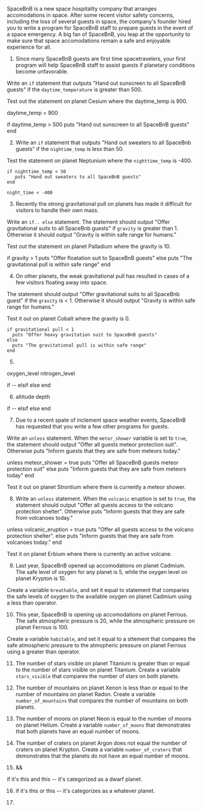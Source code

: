 SpaceBnB is a new space hospitality company that arranges accomodations in space. After some recent visitor safety concerns, including the loss of several guests in space, the company's founder hired you to write a program for SpaceBnB staff to prepare guests in the event of a space emergency. A big fan of SpaceBnB, you leap at the opportunity to make sure that space accomodations remain a safe and enjoyable experience for all. 


1. Since many SpaceBnB guests are first time spacetravelers, your first program will help SpaceBnB staff to assist guests if planetary conditions become unfavorable. 

Write an `if` statement that outputs "Hand out sunscreen to all SpaceBnB guests" if the `daytime_temperature` is greater than 500. 

Test out the statement on planet Cesium where the daytime_temp is 900.

daytime_temp = 900

if daytime_temp > 500
   puts "Hand out sunscreen to all SpaceBnB guests"
end 



2. Write an `if` statement that outputs "Hand out sweaters to all SpaceBnb guests" if the `nightime_temp` is less than 50. 

Test the statement on planet Neptunium where the `nighttime_temp` is -400. 

```
if nighttime_temp < 50
   puts "Hand out sweaters to all SpaceBnB guests"
end 

night_time < -400
```


3. Recently the strong gravitational pull on planets has made it difficult for visitors to handle their own mass. 

Write an `if.. else` statement. The statement should output "Offer gravitational suits to all SpaceBnb guests" if `gravity` is greater than 1. Otherwise it should output "Gravity is within safe range for humans."

Test out the statement on planet Palladium where the gravity is 10. 


if gravity > 1
  puts "Offer floatation suit to SpaceBnB guests"
else
  puts "The gravitational pull is within safe range"
end 


4. On other planets, the weak gravitational pull has resulted in cases of a few visitors floating away into space. 

The statement should output "Offer gravitational suits to all SpaceBnb guest" if the `gravity` is < 1. Otherwise it should output "Gravity is within safe range for humans."

Test it out on planet Cobalt where the gravity is 0.

```
if gravitational pull < 1
  puts "Offer heavy gravitation suit to SpaceBnB guests"
else 
  puts "The gravitational pull is within safe range"
end 
```


5. 


oxygen_level 
   nitrogen_level 

if -- 
elsif 
else
end 



6. altitude
   depth 


if -- 
elsif 
else
end 



7. Due to a recent spate of inclement space weather events, SpaceBnB has requested that you write a few other programs for guests. 

Write an `unless` statement. When the `metor_shower` variable is set to `true`, the statement should output "Offer all guests meteor protection suit". Otherwise puts "Inform guests that they are safe from meteors today."

   unless meteor_shower = true 
     puts "Offer all SpaceBnB guests meteor protection suit" 
   else 
     puts "Inform guests that they are safe from meteors today"
   end 

Test it out on planet Strontium where there is currently a meteor shower. 


8. Write an `unless` statement. When the `volcanic` eruption is set to `true`, the statement should output "Offer all guests access to the volcano protection shelter". Otherwise puts "Inform guests that they are safe from volcanoes today."

unless volcanic_eruption = true 
     puts "Offer all guests access to the volcano protection shelter".
   else 
     puts "Inform guests that they are safe from volcanoes today."
   end 

Test it on planet Erbium where there is currently an active volcane.


9. Last year, SpaceBnB opened up accomodations on planet Cadmium. The safe level of oxygen for any planet is 5, while the oxygen level on planet Krypton is 10. 

Create a variable `breathable`, and set it equal to statement that comparies the safe levels of oxygen to the available oxygen on planet Cadmium using a less than operator. 


10. This year, SpaceBnB is opening up accomodations on planet Ferrous. The safe atmospheric pressure is 20, while the atmospheric pressure on planet Ferrous is 100. 

Create a variable `habitable`, and set it equal to a sttement that compares the safe atmospheric pressure to the atmopheric pressure on planet Ferrous using a greater than operator. 


11. The number of stars visible on planet Titanium is greater than or equal to the number of stars visible on planet Titanium. Create a variable `stars_visible` that compares the number of stars on both planets. 


12. The number of mountains on planet Xenon is less than or equal to the number of mountains on planet Radon. Create a variable `number_of_mountains` that compares the number of mountains on both planets. 


13. The number of moons on planet Neon is equal to the number of moons on planet Helium. Create a variable `number_of_moons` that demonstrates that both planets have an equal number of moons. 


14. The number of craters on planet Argon does not equal the number of craters on planet Krypton. Create a variable `number_of_craters` that demonstrates that the planets do not have an equal number of moons.


15.  && 

if it's this and this -- it's categorized as a dwarf planet. 



16. if it's this or this -- it's categorizes as a whatever planet. 


17. 




